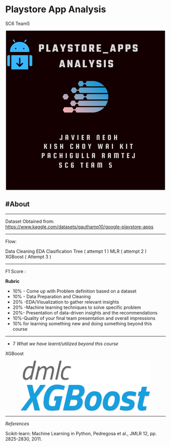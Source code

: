 # Playstore App Analysis
SC6 Team5


<p align="center">
  <img src="./Images/Google PLAYSTORE APP.png">
</p>

#About
---

---

Dataset Obtained from:  https://www.kaggle.com/datasets/gauthamp10/google-playstore-apps

---

Flow:

Data Cleaning
EDA
Clasification Tree ( attempt 1 )
MLR ( attempt 2 )
XGBoost ( Attempt 3 )

---

F1 Score :


**Rubric**
* 10% - Come up with Problem definition based on a dataset
* 10% - Data Preparation and Cleaning
* 20% -EDA/Visualization to gather relevant insights
* 20% -Machine learning techniques to solve specific problem
* 20%- Presentation of data-driven insights and the recommendations
* 10%-Quality of your final team presentation and overall impressions
* 10% for learning something new and doing something beyond this course


---
- 7 *What we have learnt/utilized beyond this course*

<p> XGBoost </p>
<p align ="center">
  <img src="./Images/XGBoost_LOGO.png">
</p>

---
*References*

Scikit-learn: Machine Learning in Python, Pedregosa et al., JMLR 12, pp. 2825-2830, 2011.
